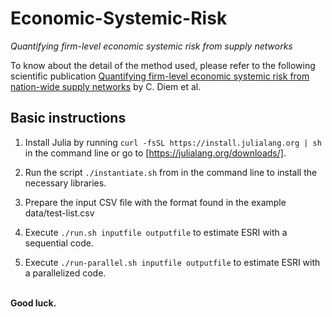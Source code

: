 [article]: https://www.nature.com/articles/s41598-022-11522-z

# Economic-Systemic-Risk
*Quantifying firm-level economic systemic risk from supply networks*

To know about the detail of the method used, please refer to the following scientific publication
[Quantifying firm-level economic systemic risk from nation-wide supply networks][article] by C. Diem et al. </br>

## Basic instructions
1) Install Julia by running `curl -fsSL https://install.julialang.org | sh` in the command line or go to [https://julialang.org/downloads/].

2) Run the script `./instantiate.sh` from in the command line to install the necessary libraries.

3) Prepare the input CSV file with the format found in the example data/test-list.csv

4) Execute `./run.sh inputfile outputfile` to estimate ESRI with a sequential code.

5) Execute `./run-parallel.sh inputfile outputfile` to estimate ESRI with a parallelized code.

<br/><b>Good luck.</b>

